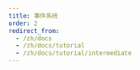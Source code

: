 ```yaml
---
title: 事件系统
order: 2
redirect_from:
  - /zh/docs
  - /zh/docs/tutorial
  - /zh/docs/tutorial/intermediate
---
```

